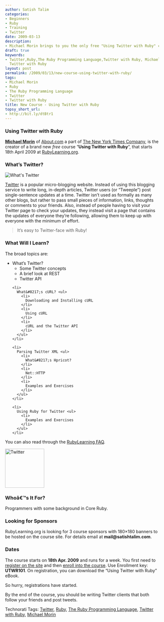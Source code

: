 ```yaml
---
author: Satish Talim
categories:
- Beginners
- Ruby
- Training
- Twitter
date: 2009-03-13
description:
- Michael Morin brings to you the only free "Using Twitter with Ruby" course at RubyLearning.org
draft: true
keywords:
- Twitter,Ruby,The Ruby Programming Language,Twitter with Ruby, Michael Morin,Using
  Twitter with Ruby
layout: post
permalink: /2009/03/13/new-course-using-twitter-with-ruby/
tags:
- Michael Morin
- Ruby
- The Ruby Programming Language
- Twitter
- Twitter with Ruby
title: New Course - Using Twitter with Ruby
topsy_short_url:
- http://bit.ly/dtBtr1
---
```


<div>
  <h3>
    Using Twitter with Ruby
  </h3>
  
  <p class="update">
    <b><a href="http://twitter.com/uzimonkey">Michael Morin</a></b> of <a href="http://ruby.about.com/b/">About.com</a> a part of <a href="http://www.nytco.com/">The New York Times Company</a>, is the creator of a brand new <em>free</em> course &#8220;<strong>Using Twitter with Ruby</strong>&#8220;, that starts 18th April 2009 at <a href="http://rubylearning.org/">RubyLearning.org</a>.
  </p>
  
  <h3>
    What&#8217;s Twitter?
  </h3>
  
  <p>
    <img class="alignright" src="http://www.gapingvoid.com/history76156-thumb.jpg" alt="What's Twitter" title="Credit: http://twitter.pbwiki.com/Comedy" />
  </p>
  
  <p>
    <a href="http://twitter.com/home">Twitter</a> is a popular micro-blogging website. Instead of using this blogging service to write long, in-depth articles, Twitter users (or &#8220;Tweeple&#8221;) post single-sentence updates at a time. Twitter isn&#8217;t used as formally as many other blogs, but rather to pass small pieces of information, links, thoughts or comments to your friends. Also, instead of people having to visit your Twitter page to check your updates, they instead visit a page that contains the updates of everyone they&#8217;re following, allowing them to keep up with everyone with the minimum of effort.
  </p>
  
  <blockquote class="right">
    <p>
      It&#8217;s easy to Twitter-face with Ruby!
    </p>
  </blockquote>
  
  <h3>
    What Will I Learn?
  </h3>
  
  <p>
    The broad topics are:
  </p>
  
  <ul>
    <li>
      What&#8217;s Twitter? <ul>
        <li>
          Some Twitter concepts
        </li>
        <li>
          A brief look at REST
        </li>
        <li>
          Twitter API
        </li>
      </ul>
    </li>
    
    <li>
      What&#8217;s cURL? <ul>
        <li>
          Downloading and Installing cURL
        </li>
        <li>
          Using cURL
        </li>
        <li>
          cURL and the Twitter API
        </li>
      </ul>
    </li>
    
    <li>
      Parsing Twitter XML <ul>
        <li>
          What&#8217;s Hpricot?
        </li>
        <li>
          Net::HTTP
        </li>
        <li>
          Examples and Exercises
        </li>
      </ul>
    </li>
    
    <li>
      Using Ruby for Twitter <ul>
        <li>
          Examples and Exercises
        </li>
      </ul>
    </li>
  </ul>
  
  <p>
    You can also read through the <a href="http://rubylearning.com/satishtalim/faq.html">RubyLearning FAQ</a>.
  </p>
  
  <p>
    <img class="alignright" src="http://rubylearning.com/images/icon_d.png" alt="Twitter" title="http://twitter.com/IndianGuru" width="128" height="128" />
  </p>
  
  <h3>
    Whoâ€™s It For?
  </h3>
  
  <p>
    Programmers with some background in Core Ruby.
  </p>
  
  <h3>
    Looking for Sponsors
  </h3>
  
  <p>
    RubyLearning.org is looking for 3 course sponsors with 180&#215;180 banners to be hosted on the course site. For details email at <b>mail@satishtalim.com</b>.
  </p>
  
  <h3>
    Dates
  </h3>
  
  <p>
    The course starts on <b>18th Apr. 2009</b> and runs for a week. You first need to <a href="http://rubylearning.org/">register on the site</a> and then <a href="http://rubylearning.org/class/course/view.php?id=30">enroll into the course</a>. Use Enrollment key: <b>UTWR101</b>. On registration, you can download the &#8220;Using Twitter with Ruby&#8221; eBook.
  </p>
  
  <p>
    So hurry, registrations have started.
  </p>
  
  <p class="alert">
    By the end of the course, you should be writing Twitter clients that both follow your friends and post tweets.
  </p>
</div>

Technorati Tags: <a href="http://technorati.com/tag/Twitter" rel="tag">Twitter</a>, <a href="http://technorati.com/tag/Ruby" rel="tag">Ruby</a>, <a href="http://technorati.com/tag/The+Ruby+Programming+Language" rel="tag">The Ruby Programming Language</a>, <a href="http://technorati.com/tag/Twitter+with+Ruby" rel="tag">Twitter with Ruby</a>, <a href="http://technorati.com/tag/Michael+Morin" rel="tag"> Michael Morin</a>
